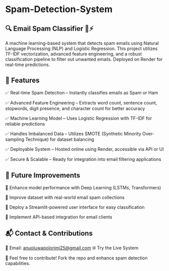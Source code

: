 # Spam-Detection-System
## 🔍 Email Spam Classifier 📧⚡ 
A machine learning-based system that detects spam emails using Natural Language Processing (NLP) and Logistic Regression. This project utilizes TF-IDF vectorization, advanced feature engineering, and a robust classification pipeline to filter out unwanted emails. Deployed on Render for real-time predictions.

## 🚀 Features

✅ Real-time Spam Detection – Instantly classifies emails as Spam or Ham

✅ Advanced Feature Engineering – Extracts word count, sentence count, stopwords, digit presence, and character count for better accuracy

✅ Machine Learning Model – Uses Logistic Regression with TF-IDF for reliable predictions

✅ Handles Imbalanced Data – Utilizes SMOTE (Synthetic Minority Over-sampling Technique) for dataset balancing

✅ Deployable System – Hosted online using Render, accessible via API or UI

✅ Secure & Scalable – Ready for integration into email filtering applications

## 🔮 Future Improvements

🔹 Enhance model performance with Deep Learning (LSTMs, Transformers)

🔹 Improve dataset with real-world email spam collections

🔹 Deploy a Streamlit-powered user interface for easy classification

🔹 Implement API-based integration for email clients

## 📬 Contact & Contributions
📩 Email: anuoluwapolorimi25@gmail.com
🌐 Try the Live System

🚀 Feel free to contribute! Fork the repo and enhance spam detection capabilities.
